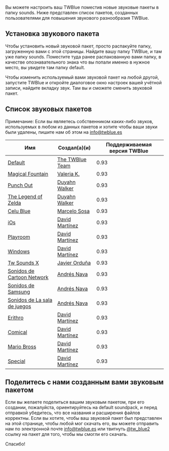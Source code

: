 <!-- 
.. title: Звуковые пакеты для TWBlue
.. slug: soundpacks
.. date: 2016-10-03 05:09:19 UTC-05:00
.. tags: 
.. category: 
.. link: 
.. description: 
.. type: text
-->

Вы можете настроить ваш TWBlue поместив новые звуковые пакеты в папку sounds. Ниже представлен список пакетов, созданных пользователями для повышения звукового разнообразия TWBlue.

Установка звукового пакета
----------------------

Чтобы установить новый звуковой пакет, просто распакуйте папку, загруженную вами с этой страницы. Найдите вашу папку TWBlue, и там уже папку sounds. Поместите туда ранее распакованную вами папку, в качестве опознавательного знака что вы попали именно в нужное место, вы увидете там папку default.

Чтобы изменить используемый вами звуковой пакет на любой другой, запустите TWBlue и откройте диалоговое окно настроек вашей учётной записи, найдите вкладку звук. Там вы и сможете сменить звуковой пакет.

Список звуковых пакетов
----------------------------

Примечание: Если вы являетесь собственником каких-либо звуков, используемых в любом из данных пакетов и хотите чтобы ваши звуки были удалены, пишите нам об этом на <info@twblue.es>

Имя | Создал(а)(и) | Поддерживаемая версия TWBlue
  ----------------------------------------------------------------------------------------------------------| ---------------------------------------------------- | -----------------------------
[Default](http://twblue.es/extra-contents/soundpacks/default.zip) | [The TWBlue Team](https://twitter.com/tw_blue2) | 0.93
[Magical Fountain](http://twblue.es/extra-contents/soundpacks/magical-fountain.zip) | [Valeria K.](https://twitter.com/ValeriaK305) | 0.93
[Punch Out](http://twblue.es/extra-contents/soundpacks/punch-out.zip) | [Duyahn Walker](https://twitter.com/themusicman08) | 0.93
[The Legend of Zelda](http://twblue.es/extra-contents/soundpacks/the-legend-of-zelda.zip) | [Duyahn Walker](https://twitter.com/themusicman08) | 0.93
[Celu Blue](http://twblue.es/extra-contents/soundpacks/celu-blue.zip) | [Marcelo Sosa](https://twitter.com/marcedsosa) | 0.93
[iOs](http://twblue.es/extra-contents/soundpacks/ios.zip) | [David Martínez](https://twitter.com/JMundstok) | 0.93
[Playroom](http://twblue.es/extra-contents/soundpacks/playroom.zip) | [David Martínez](https://twitter.com/JMundstok) | 0.93
[Windows](http://twblue.es/extra-contents/soundpacks/windows.zip) | [David Martínez](https://twitter.com/JMundstok) | 0.93
[Tw Sounds X](http://twblue.es/extra-contents/soundpacks/tw-sounds-x.zip) | [Javier Orduña](https://twitter.com/xaverius84) | 0.93
[Sonidos de Cartoon Network](http://twblue.es/extra-contents/soundpacks/sonidos-cartoon-network.zip) | [Andrés Nava](https://twitter.com/andresnava28) | 0.93
[Sonidos de Samsung](http://twblue.es/extra-contents/soundpacks/sonidos-de-samsung.zip) | [Andrés Nava](https://twitter.com/andresnava28) | 0.93
[Sonidos de La sala de juegos](http://twblue.es/extra-contents/soundpacks/sonidos-la-sala-de-juegos.zip) | [Andrés Nava](https://twitter.com/andresnava28)  | 0.93
[Erithro](http://twblue.es/extra-contents/soundpacks/erithro.zip) | [David Martínez](https://twitter.com/DavithZahot) | 0.93
[Comical](http://twblue.es/extra-contents/soundpacks/comical.zip) |  [David Martínez](https://twitter.com/DavithZahot) | 0.93
[Mario Bross](http://twblue.es/extra-contents/soundpacks/mario-bross.zip) | [David Martínez](https://twitter.com/DavithZahot) | 0.93
[Special](http://twblue.es/extra-contents/soundpacks/special.zip) | [David Martínez](https://twitter.com/DavithZahot) | 0.93

Поделитесь с нами созданным вами звуковым пакетом
----------------------

Если вы желаете поделиться вашим звуковым пакетом, при его создании, пожалуйста, ориентируйтесь на default soundpack, и перед отправкой убедитесь, что все названия и расширения файлов корректны. Если вы хотите, чтобы ваш звуковой пакет был представлен на этой странице, чтобы любой мог скачать его, вы можете отправить нам по электронной почте <info@twblue.es> или твитнуть [@tw\_blue2](https://twitter.com/tw_blue2) ссылку на пакет для того, чтобы мы смогли его скачать.

Спасибо!